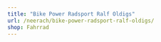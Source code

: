 ```yaml
---
title: "Bike Power Radsport Ralf Oldigs"
url: /neerach/bike-power-radsport-ralf-oldigs/
shop: Fahrrad
---
```

